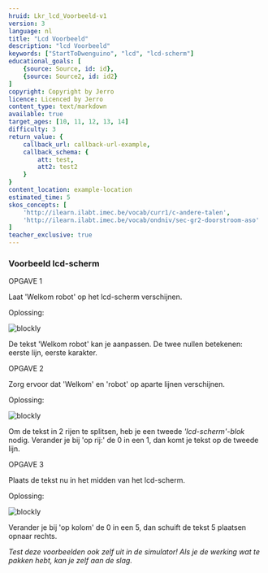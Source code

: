 ```yaml
---
hruid: Lkr_lcd_Voorbeeld-v1
version: 3
language: nl
title: "Lcd Voorbeeld"
description: "lcd Voorbeeld"
keywords: ["StartToDwenguino", "lcd", "lcd-scherm"]
educational_goals: [
    {source: Source, id: id}, 
    {source: Source2, id: id2}
]
copyright: Copyright by Jerro
licence: Licenced by Jerro
content_type: text/markdown
available: true
target_ages: [10, 11, 12, 13, 14]
difficulty: 3
return_value: {
    callback_url: callback-url-example,
    callback_schema: {
        att: test,
        att2: test2
    }
}
content_location: example-location
estimated_time: 5
skos_concepts: [
    'http://ilearn.ilabt.imec.be/vocab/curr1/c-andere-talen', 
    'http://ilearn.ilabt.imec.be/vocab/ondniv/sec-gr2-doorstroom-aso'
]
teacher_exclusive: true
---
```


### Voorbeeld lcd-scherm

OPGAVE 1

Laat 'Welkom robot' op het lcd-scherm verschijnen.

Oplossing:

![blockly](@learning-object/LCDM1-v1/nl/3)

De tekst 'Welkom robot' kan je aanpassen. De twee nullen betekenen: eerste lijn, eerste karakter.


OPGAVE 2

Zorg ervoor dat 'Welkom' en 'robot' op aparte lijnen verschijnen.

Oplossing:

![blockly](@learning-object/LCDM2-v1/nl/3)

Om de tekst in 2 rijen te splitsen, heb je een tweede *'lcd-scherm'-blok* nodig.
Verander je bij 'op rij:' de 0 in een 1, dan komt je tekst op de tweede lijn.


OPGAVE 3

Plaats de tekst nu in het midden van het lcd-scherm.

Oplossing:

![blockly](@learning-object/LCDM3-v1/nl/3)

Verander je bij 'op kolom' de 0 in een 5, dan schuift de tekst 5 plaatsen opnaar rechts.


*Test deze voorbeelden ook zelf uit in de simulator! Als je de werking wat te pakken hebt, kan je zelf aan de slag.*